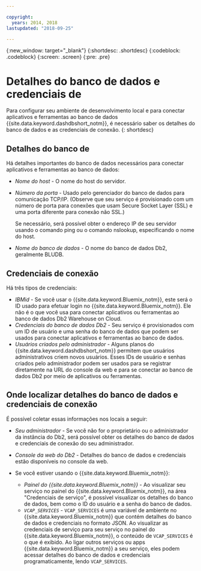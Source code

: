 ```yaml
---

copyright:
  years: 2014, 2018
lastupdated: "2018-09-25"

---
```


<!-- Attribute definitions --> 
{:new_window: target="_blank"}
{:shortdesc: .shortdesc}
{:codeblock: .codeblock}
{:screen: .screen}
{:pre: .pre}

# Detalhes do banco de dados e credenciais de

Para configurar seu ambiente de desenvolvimento local e para conectar aplicativos e ferramentas ao banco de dados {{site.data.keyword.dashdbshort_notm}}, é necessário saber os detalhes do banco de dados e as credenciais de conexão.
{: shortdesc}

## Detalhes do banco de

Há detalhes importantes do banco de dados necessários para conectar aplicativos e ferramentas ao banco de dados:

- *Nome do host* - O nome do host do servidor.
- *Número da porta* - Usado pelo gerenciador do banco de dados para comunicação TCP/IP. (Observe que seu serviço é provisionado com um número de porta para conexões que usam Secure Socket Layer (SSL) e uma porta diferente para conexão não SSL.)

   Se necessário, será possível obter o endereço IP de seu servidor usando o comando ping ou o comando nslookup, especificando o nome do host.
- *Nome do banco de dados* - O nome do banco de dados Db2, geralmente BLUDB.

## Credenciais de conexão

Há três tipos de credenciais:

- *IBMid* - Se você usar o {{site.data.keyword.Bluemix_notm}}, este será o ID usado para efetuar login no {{site.data.keyword.Bluemix_notm}}. Ele não é o que você usa para conectar aplicativos ou ferramentas ao banco de dados Db2 Warehouse on Cloud.
- *Credenciais do banco de dados Db2* - Seu serviço é provisionados com um ID de usuário e uma senha do banco de dados que podem ser usados para conectar aplicativos e ferramentas ao banco de dados.
- *Usuários criados pelo administrador* - Alguns planos do {{site.data.keyword.dashdbshort_notm}} permitem que usuários administrativos criem novos usuários. Esses IDs de usuário e senhas criados pelo administrador podem ser usados para se registrar diretamente na URL do console da web e para se conectar ao banco de dados Db2 por meio de aplicativos ou ferramentas.

## Onde localizar detalhes do banco de dados e credenciais de conexão

É possível coletar essas informações nos locais a seguir:

- *Seu administrador* - Se você não for o proprietário ou o administrador da instância do Db2, será possível obter os detalhes do banco de dados e credenciais de conexão do seu administrador.
- *Console da web do Db2* - Detalhes do banco de dados e credenciais estão disponíveis no console da web.
- Se você estiver usando o  {{site.data.keyword.Bluemix_notm}}: 
   
   - *Painel do {{site.data.keyword.Bluemix_notm}}* - Ao visualizar seu serviço no painel do {{site.data.keyword.Bluemix_notm}}, na área "Credenciais de serviço", é possível visualizar os detalhes do banco de dados, bem como o ID do usuário e a senha do banco de dados.
   - *`VCAP_SERVICES`* - `VCAP_SERVICES` é uma variável de ambiente no {{site.data.keyword.Bluemix_notm}} que contém detalhes do banco de dados e credenciais no formato JSON. Ao visualizar as credenciais de serviço para seu serviço no painel do {{site.data.keyword.Bluemix_notm}}, o conteúdo de `VCAP_SERVICES` é o que é exibido. Ao ligar outros serviços ou apps {{site.data.keyword.Bluemix_notm}} a seu serviço, eles podem acessar detalhes do banco de dados e credenciais programaticamente, lendo `VCAP_SERVICES`.
